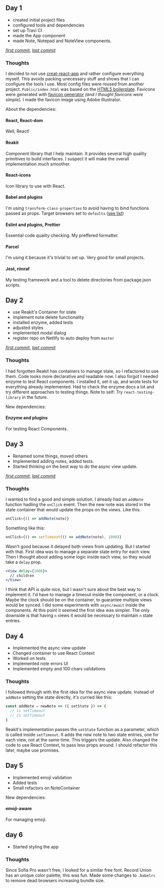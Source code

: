 ## Day 1

- created initial project files
- configured tools and dependencies
- set up Travi CI
- made the App component
- made Note, Notepad and NoteView components.

_[first commit](https://github.com/Thomazella/react-notepad/commit/7f75dd076136961836df32e9477e77df5539c76e)_,
_[last commit](https://github.com/Thomazella/react-notepad/commit/41a640fe8d4e252f569b0c6e9a13841eb1ddf9a9)_

### Thoughts

I decided to not use [creat-react-app](https://github.com/facebook/create-react-app) and rather configure everything myself.
This avoids packing unecessary stuff and shows that I can configure the tools I use.
Most config files were reused from another project.
`Public/index.html` was based on the [HTML5 boilerplate](https://github.com/h5bp/html5-boilerplate/blob/master/src/index.html).
Favicons were generated with [favicon generator](https://realfavicongenerator.net/) _(and I thought favicons were simple)_.
I made the favicon image using Adobe Illustrator.

About the dependencies:

#### React, React-dom

Well, React!

#### Reakit

Component library that I help maintain. It provides several high quality primitives to build interfaces. I suspect it will make the overall implementation *much* smoother.

#### React-icons

Icon library to use with React.

#### Babel and plugins

I'm using `transform-class-properties` to avoid having to bind functions passed as props. Target browsers set to `defaults` ([see list](https://github.com/browserslist/browserslist#full-list))

#### Eslint and plugins, Prettier

Essential code quality checking. My preffered formatter.

#### Parcel

I'm using it because it's trivial to set up. Very good for small projects.

#### Jest, rimraf

My testing framework and a tool to delete directories from package.json scripts.

## Day 2

- use Reakit's Container for state
- implement note delete functionality
- installed enzyme, added tests
- adjusted styles
- implemented modal dialog
- register repo on Netlify to auto deploy from `master`

_[first commit](https://github.com/Thomazella/react-notepad/commit/27273d6816e920ea628a369100e0390da16b54f0)_,
_[last commit](https://github.com/Thomazella/react-notepad/commit/311b28758b48e31c8fa8db0c49febc9b291085b3)_

### Thoughts

I had forgotten Reakit has containers to manage state, so I refactored to use them.
Code looks more declarative and readable now.
I also forgot I needed enzyme to test React components.
I installed it, set it up, and wrote tests for everything already implemented.
Had to check the enzyme docs a lot and try different approaches to testing things.
Note to self: Try `react-testing-library` in the future.

New dependencies:

#### Enzyme and plugins

For testing React Components.

## Day 3

- Renamed some things, moved others
- Implemented adding notes, added tests.
- Started thinking on the best way to do the async view update.

_[first commit](https://github.com/Thomazella/react-notepad/commit/2609d60030632967322fad5f5be582c4c6321b22)_,
_[last commit](https://github.com/Thomazella/react-notepad/commit/ddb17516dfd781c85460136994cd08e6baccb158)_

### Thoughts

I wanted to find a good and simple solution.
I already had an `addNote` function hadling the `onClick` event.
Then the new note was stored in the state container that would update the props on the views.
Like this:
```jsx
onClick={() => addNote(note)}
```
Something like this:
```jsx
onClick={() => setTimeout(() => addNote(note), 1000)}
```
Wasn't good because it delayed both views from updating.
But I started with that.
First idea was to manage a separate state entry for each view.
Then I thought about adding some logic inside each view, so they would take a `delay` prop.
```jsx
<View delay={1000}>
  // children
</View>
```
I think that API is quite nice, but I wasn't sure about the best way to implement it.
I'd have to manage a timeout inside the component, or a clock.
Maybe the clock should be on the container, to guarantee multiple views would be synced.
I did some experiments with `async/await` inside the components.
At this point it seemed the first idea was simpler.
The only downside is that having `n` views it would be necessary to maintain `n` state entries.

## Day 4

- Implemented the async view update
- Changed container to use React Context
- Worked on tests
- Implemented note errors UI
- Implemented empty and 100 chars validations

### Thoughts

I followed through with the first idea for the async view update.
Instead of `addNote` setting the state directly, it's curried like this:
```jsx
const addNote = newNote => ({ setState }) => {
  // 1s setTimeout
  // 2s setTimeout
}
```
Reakit's implementation passes the `setState` function as a parameter, which is called inside `setTimeout`.
It adds the new note to two state entries, one for each view, not at the same time.
This triggers the update.
Also changed the code to use React Context, to pass less props around.
I should refactor this later, maybe use promises.

## Day 5

- Implemented emoji validation
- Added tests
- Small refactors on NoteContainer

New dependencies:

#### emoji-aware

For managing emoji.

## day 6

- Started styling the app

### Thoughts

Since Sofia Pro wasn't free, I looked for a similar free font.
Record Union has an unique color palette, this was fun.
Made some changes to `.babelrc` to remove dead browsers increasing bundle size.

